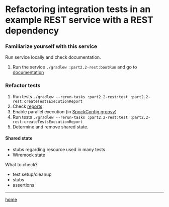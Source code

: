 # Refactoring integration tests in an example  REST service with a REST dependency

[//]: # (TODO: describe components used in this app)

### Familiarize yourself with this service

Run service locally and check documentation.

1. Run the service `./gradlew :part2.2-rest:bootRun` and go
   to [documentation](http://localhost:8080/swagger-ui/index.html)

### Refactor tests

1. Run tests `./gradlew --rerun-tasks :part2.2-rest:test :part2.2-rest:createTestsExecutionReport`
2. Check [reports](build/reports/tests-execution/html/test.html)
3. Enable parallel execution (in [SpockConfig.groovy](src/test/resources/SpockConfig.groovy))
4. Run tests `./gradlew --rerun-tasks :part2.2-rest:test :part2.2-rest:createTestsExecutionReport`
5. Determine and remove shared state.

#### Shared state

- stubs regarding resource used in many tests
- Wiremock state

What to check?

- test setup/cleanup
- stubs
- assertions

---
[home](../README.md)